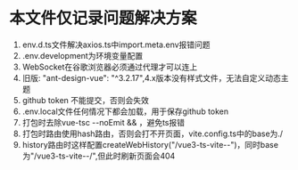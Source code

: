 # 本文件仅记录问题解决方案
1. env.d.ts文件解决axios.ts中import.meta.env报错问题
2. .env.development为环境变量配置
3. WebSocket在谷歌浏览器必须通过代理才可以连上
4.  旧版:   "ant-design-vue": "^3.2.17",4.x版本没有样式文件，无法自定义动态主题
5. github token 不能提交，否则会失效
6. .env.local文件任何情况下都会加载，用于保存github token
7. 打包时去除vue-tsc --noEmit && ，避免ts报错
8. 打包时路由使用hash路由，否则会打不开页面，vite.config.ts中的base为./
9. history路由时这样配置createWebHistory("/vue3-ts-vite--")，同时base为"/vue3-ts-vite--/",但此时刷新页面会404
